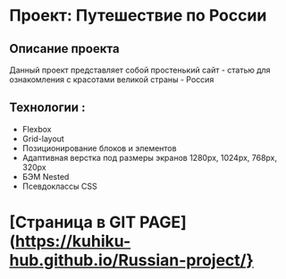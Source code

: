 # Проект: Путешествие по России

## Описание проекта

Данный проект представляет собой простенький сайт - статью для ознакомления с красотами великой страны - Россия

## Технологии :
* Flexbox
* Grid-layout
* Позиционирование блоков и элементов
* Адаптивная верстка под размеры экранов 1280px, 1024px, 768px, 320px
* БЭМ Nested
* Псевдоклассы CSS

# [Страница в GIT PAGE](https://kuhiku-hub.github.io/Russian-project/}
